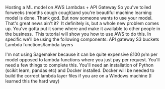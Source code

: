 Hosting a ML model on AWS Lambdas + API Gateway
So you've toiled forweeks (months cough cough)and you're beautiful machine learning model is done. Thank god.
But now someone wants to use your model. That's great news ain't it? 
It definitely is, but a whole new problem comes up. You've gotta put it some where and make it available to other people in the business. 
This tutorial will show you how to use AWS to do this. In specific we'll be using the following components:
API gateway
S3 buckets
Lambda functions/lambda layers

I'm not using Sagemaker because it can be quite expensive £100 p/m per model opposed to lambda functions where you just pay per request.
You'll need a few things to complete this. You'll need an installation of Python (scikit learn, pandas etc) and Docker installed. 
Docker will be needed to build the correct lambda layer files if you are on a Windows machine (I learned this the hard way)